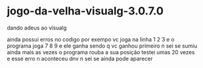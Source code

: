 # jogo-da-velha-visualg-3.0.7.0
dando adeus ao visualg

ainda possui erros no codigo por exempo 
vc joga na linha 1 2 3 e o programa joga 7 8 9 e ele ganha sendo q vc ganhou primeiro
n sei se sumiu ainda mais as vezes o programa rouba a sua posição testei umas 20 vezes e esse erro n aconteceu dnv n sei se ainda pode aparecer
